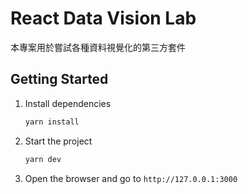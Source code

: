 # React Data Vision Lab
本專案用於嘗試各種資料視覺化的第三方套件

## Getting Started
1. Install dependencies
    ```bash
    yarn install
    ```
2. Start the project
    ```bash
    yarn dev
    ```
3. Open the browser and go to `http://127.0.0.1:3000`
